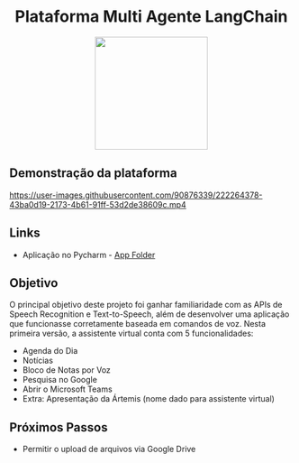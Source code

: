 <h1 align="center"> Plataforma Multi Agente LangChain</h1>
<p align="center"> <img width="200px" heigth="500px" src="VoiceBotProject/images/voicebot_logo2.png">
</p>

## Demonstração da plataforma

https://user-images.githubusercontent.com/90876339/222264378-43ba0d19-2173-4b61-91ff-53d2de38609c.mp4

## Links

- Aplicação no Pycharm - [App Folder](https://github.com/lizmarques/Virtual_Assistant_Project/tree/master/VoiceBotProject)

## Objetivo

O principal objetivo deste projeto foi ganhar familiaridade com as APIs de Speech Recognition e Text-to-Speech, além de desenvolver uma aplicação que funcionasse corretamente baseada em comandos de voz. Nesta primeira versão, a assistente virtual conta com 5 funcionalidades:
- Agenda do Dia
- Notícias
- Bloco de Notas por Voz
- Pesquisa no Google
- Abrir o Microsoft Teams
- Extra: Apresentação da Ártemis (nome dado para assistente virtual)


 ## Próximos Passos
- Permitir o upload de arquivos via Google Drive
